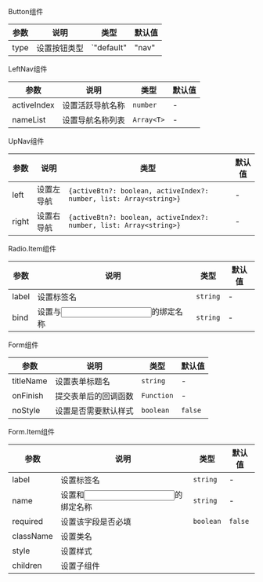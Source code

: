 Button组件

| 参数 | 说明         | 类型                  | 默认值      |
| ---- | ------------ | --------------------- | ----------- |
| type | 设置按钮类型 | `"default" | "nav" | "upNav"` | `"default"` |

LeftNav组件

| 参数        | 说明             | 类型       | 默认值 |
| ----------- | ---------------- | ---------- | ------ |
| activeIndex | 设置活跃导航名称 | `number`   | -      |
| nameList    | 设置导航名称列表 | `Array<T>` | -      |

UpNav组件

| 参数  | 说明       | 类型                                                         | 默认值 |
| ----- | ---------- | ------------------------------------------------------------ | ------ |
| left  | 设置左导航 | `{activeBtn?: boolean, activeIndex?: number, list: Array<string>}` | -      |
| right | 设置右导航 | `{activeBtn?: boolean, activeIndex?: number, list: Array<string>}` | -      |

Radio.Item组件

| 参数  | 说明                           | 类型     | 默认值 |
| ----- | ------------------------------ | -------- | ------ |
| label | 设置标签名                     | `string` | -      |
| bind  | 设置<label>与<input>的绑定名称 | `string` | -      |

Form组件

| 参数      | 说明                 | 类型       | 默认值  |
| --------- | -------------------- | ---------- | ------- |
| titleName | 设置表单标题名       | `string`   | -       |
| onFinish  | 提交表单后的回调函数 | `Function` | -       |
| noStyle   | 设置是否需要默认样式 | `boolean`  | `false` |

Form.Item组件

| 参数      | 说明                           | 类型      | 默认值  |
| --------- | ------------------------------ | --------- | ------- |
| label     | 设置标签名                     | `string`  | -       |
| name      | 设置<label>和<input>的绑定名称 | `string`  | -       |
| required  | 设置该字段是否必填             | `boolean` | `false` |
| className | 设置类名                       |           |         |
| style     | 设置样式                       |           |         |
| children  | 设置子组件                     |           |         |

